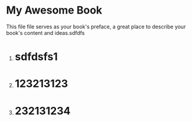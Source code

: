 # My Awesome Book

This file file serves as your book's preface, a great place to describe your book's content and ideas.sdfdfs

1. # sdfdsfs1
2. # 123213123
3. # 232131234



